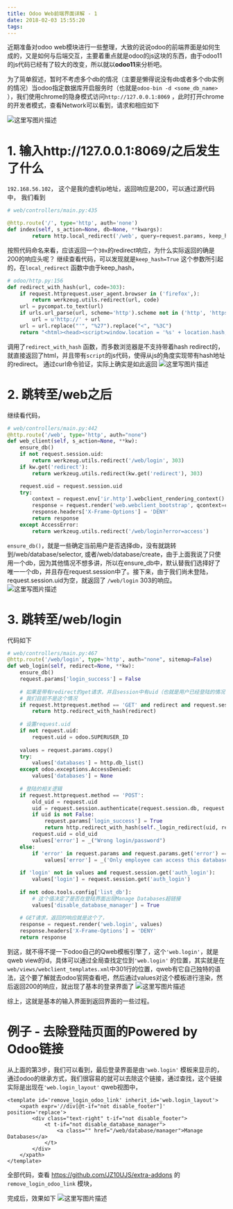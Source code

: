```yaml
---
title: Odoo Web前端界面详解 - 1
date: 2018-02-03 15:55:20
tags:
---
```


近期准备对odoo web模块进行一些整理，大致的说说odoo的前端界面是如何生成的，又是如何与后端交互，主要着重点就是odoo的js这块的东西，由于odoo11的js代码已经有了较大的改变，所以就以**odoo11**来分析吧。

为了简单叙述，暂时不考虑多个db的情况（主要是懒得说没有db或者多个db实例的情况）当odoo指定数据库开启服务时（也就是`odoo-bin -d <some_db_name>` ），我们使用chrome的隐身模式访问`http://127.0.0.1:8069` ，此时打开chrome的开发者模式，查看Network可以看到，请求和相应如下

![这里写图片描述](http://img.blog.csdn.net/20180203140906031?watermark/2/text/aHR0cDovL2Jsb2cuY3Nkbi5uZXQvSl96MTA=/font/5a6L5L2T/fontsize/400/fill/I0JBQkFCMA==/dissolve/70/gravity/SouthEast)

# 1. 输入http://127.0.0.1:8069/之后发生了什么

`192.168.56.102`， 这个是我的虚机ip地址，返回响应是200，可以通过源代码中， 我们看到
```python
# web/controllers/main.py:435

@http.route('/', type='http', auth='none')
def index(self, s_action=None, db=None, **kwargs):
		return http.local_redirect('/web', query=request.params, keep_hash=True)
```
按照代码命名来看，应该返回一个`30x`的redirect响应，为什么实际返回的确是200的响应头呢？
继续查看代码，可以发现就是`keep_hash=True` 这个参数所引起的，在`local_redirect` 函数中由于keep_hash，
```python
# odoo/http.py:156
def redirect_with_hash(url, code=303):
    if request.httprequest.user_agent.browser in ('firefox',):
        return werkzeug.utils.redirect(url, code)
    url = pycompat.to_text(url)
    if urls.url_parse(url, scheme='http').scheme not in ('http', 'https'):
        url = u'http://' + url
    url = url.replace("'", "%27").replace("<", "%3C")
    return "<html><head><script>window.location = '%s' + location.hash;</script></head></html>" % url
```
调用了`redirect_with_hash` 函数，而多数浏览器是不支持带着hash redirect的，就直接返回了html，并且带有`script`的js代码，使得从js的角度实现带有hash地址的redirect。
通过curl命令验证，实际上确实是如此返回
![这里写图片描述](http://img.blog.csdn.net/20180203142533188?watermark/2/text/aHR0cDovL2Jsb2cuY3Nkbi5uZXQvSl96MTA=/font/5a6L5L2T/fontsize/400/fill/I0JBQkFCMA==/dissolve/70/gravity/SouthEast)

# 2. 跳转至/web之后
继续看代码，
```python
# web/controllers/main.py:442
@http.route('/web', type='http', auth="none")
def web_client(self, s_action=None, **kw):
    ensure_db()
    if not request.session.uid:
        return werkzeug.utils.redirect('/web/login', 303)
    if kw.get('redirect'):
        return werkzeug.utils.redirect(kw.get('redirect'), 303)

    request.uid = request.session.uid
    try:
        context = request.env['ir.http'].webclient_rendering_context()
        response = request.render('web.webclient_bootstrap', qcontext=context)
        response.headers['X-Frame-Options'] = 'DENY'
        return response
    except AccessError:
        return werkzeug.utils.redirect('/web/login?error=access')
```
`ensure_db()`，就是一些确定当前用户是否选择db，没有就跳转到/web/database/selector, 或者/web/database/create，由于上面我说了只使用一个db，因为其他情况不想多讲，所以在ensure_db中，默认替我们选择好了唯一一个db，并且存在request.session中了。接下来，由于我们尚未登陆，request.session.uid为空，就返回了 `/web/login` 303的响应。
![这里写图片描述](http://img.blog.csdn.net/20180203144007642?watermark/2/text/aHR0cDovL2Jsb2cuY3Nkbi5uZXQvSl96MTA=/font/5a6L5L2T/fontsize/400/fill/I0JBQkFCMA==/dissolve/70/gravity/SouthEast)

# 3. 跳转至/web/login
代码如下
```python
# web/controllers/main.py:467
@http.route('/web/login', type='http', auth="none", sitemap=False)
def web_login(self, redirect=None, **kw):
	ensure_db()
	request.params['login_success'] = False
	
	# 如果是带有redirect的get请求，并且session中有uid（也就是用户已经登陆的情况下),返回redirect
	# 我们目前不是这个情况
	if request.httprequest.method == 'GET' and redirect and request.session.uid:
	    return http.redirect_with_hash(redirect)
	
	# 设置request.uid
	if not request.uid:
	    request.uid = odoo.SUPERUSER_ID
	
	values = request.params.copy()
	try:
	    values['databases'] = http.db_list()
	except odoo.exceptions.AccessDenied:
	    values['databases'] = None
	    
	# 登陆的相关逻辑
	if request.httprequest.method == 'POST':
	    old_uid = request.uid
	    uid = request.session.authenticate(request.session.db, request.params['login'], request.params['password'])
	    if uid is not False:
	        request.params['login_success'] = True
	        return http.redirect_with_hash(self._login_redirect(uid, redirect=redirect))
	    request.uid = old_uid
	    values['error'] = _("Wrong login/password")
	else:
	    if 'error' in request.params and request.params.get('error') == 'access':
	        values['error'] = _('Only employee can access this database. Please contact the administrator.')
	
	if 'login' not in values and request.session.get('auth_login'):
	    values['login'] = request.session.get('auth_login')
	
	if not odoo.tools.config['list_db']:
		# 这个值决定了是否在登陆界面出现Manage Databases超链接
	    values['disable_database_manager'] = True
	
	# GET请求，返回的响应就是这个了，
	response = request.render('web.login', values)
	response.headers['X-Frame-Options'] = 'DENY'
	return response
```
到这，就不得不提一下odoo自己的Qweb模板引擎了，这个`'web.login'`，就是qweb view的id，具体可以通过全局查找定位到`'web.login'` 的位置，其实就是在`web/views/webclient_templates.xml`中301行的位置，qweb有它自己独特的语法，这个要了解就去odoo官网查看吧，然后通过values对这个模板进行渲染，然后返回200的响应，就出现了基本的登录界面了
![这里写图片描述](http://img.blog.csdn.net/20180203151023250?watermark/2/text/aHR0cDovL2Jsb2cuY3Nkbi5uZXQvSl96MTA=/font/5a6L5L2T/fontsize/400/fill/I0JBQkFCMA==/dissolve/70/gravity/SouthEast)

综上，这就是基本的输入界面到返回界面的一些过程。

# 例子 - 去除登陆页面的Powered by Odoo链接

从上面的第3步，我们可以看到，最后登录界面是由`'web.login'` 模板来显示的，通过odoo的继承方式，我们很容易的就可以去除这个链接，通过查找，这个链接实际是出现在`'web.login_layout'` qweb视图中，

```
<template id='remove_login_odoo_link' inherit_id='web.login_layout'>
    <xpath expr='//div[@t-if="not disable_footer"]' position='replace'>
        <div class="text-right" t-if="not disable_footer">
            <t t-if="not disable_database_manager">
                <a class="" href="/web/database/manager">Manage Databases</a>
            </t>
        </div>
    </xpath>
</template>
```

全部代码，查看 https://github.com/JZ10UJS/extra-addons 的 `remove_login_odoo_link` 模块，

完成后，效果如下
![这里写图片描述](http://img.blog.csdn.net/20180203155336528?watermark/2/text/aHR0cDovL2Jsb2cuY3Nkbi5uZXQvSl96MTA=/font/5a6L5L2T/fontsize/400/fill/I0JBQkFCMA==/dissolve/70/gravity/SouthEast)